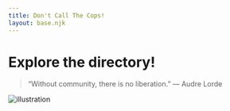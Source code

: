 ```yaml
---
title: Don't Call The Cops!
layout: base.njk
---
```

# Explore the directory!

> “Without community, there is no liberation.” ― Audre Lorde

![illustration](/img/phone.png)
